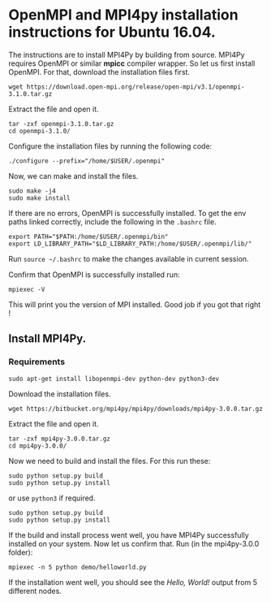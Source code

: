 # OpenMPI and MPI4py installation instructions for Ubuntu 16.04.

The instructions are to install MPI4Py by building from source. MPI4Py requires OpenMPI or similar <b>mpicc</b> compiler wrapper. So let us first install OpenMPI. 
For that, download the installation files first.

    wget https://download.open-mpi.org/release/open-mpi/v3.1/openmpi-3.1.0.tar.gz

Extract the file and open it.

    tar -zxf openmpi-3.1.0.tar.gz
    cd openmpi-3.1.0/

Configure the installation files by running the following code:

    ./configure --prefix="/home/$USER/.openmpi"

Now, we can make and install the files.

    sudo make -j4
    sudo make install

If there are no errors, OpenMPI is successfully installed. 
To get the env paths linked correctly, include the following in the `.bashrc` file.

    export PATH="$PATH:/home/$USER/.openmpi/bin"
    export LD_LIBRARY_PATH="$LD_LIBRARY_PATH:/home/$USER/.openmpi/lib/"
    
Run `source ~/.bashrc` to make the changes available in current session.

Confirm that OpenMPI is successfully installed run:
    
    mpiexec -V

This will print you the version of MPI installed.
Good job if you got that right !

## Install MPI4Py.

### Requirements
    
    sudo apt-get install libopenmpi-dev python-dev python3-dev
    
Download the installation files.

    wget https://bitbucket.org/mpi4py/mpi4py/downloads/mpi4py-3.0.0.tar.gz

Extract the file and open it.

    tar -zxf mpi4py-3.0.0.tar.gz
    cd mpi4py-3.0.0/

Now we need to build and install the files. For this run these:

    sudo python setup.py build
    sudo python setup.py install

or use `python3` if required.

    sudo python setup.py build
    sudo python setup.py install


If the build and install process went well, you have MPI4Py successfully installed on your system.
Now let us confirm that. Run (in the mpi4py-3.0.0 folder):

    mpiexec -n 5 python demo/helloworld.py

If the installation went well, you should see the <i>Hello, World!</i> output from 5 different nodes.

    
